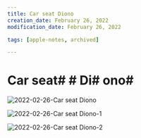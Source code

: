 ```yaml
---
title: Car seat Diono
creation_date: February 26, 2022
modification_date: February 26, 2022

tags: [apple-notes, archived]

---
```



# Car seat#  # Di# ono# 

![2022-02-26-Car seat Diono](images/2022-02-26-Car%20seat%20Diono.jpeg)

![2022-02-26-Car seat Diono-1](images/2022-02-26-Car%20seat%20Diono-1.jpeg)

![2022-02-26-Car seat Diono-2](images/2022-02-26-Car%20seat%20Diono-2.jpeg)

